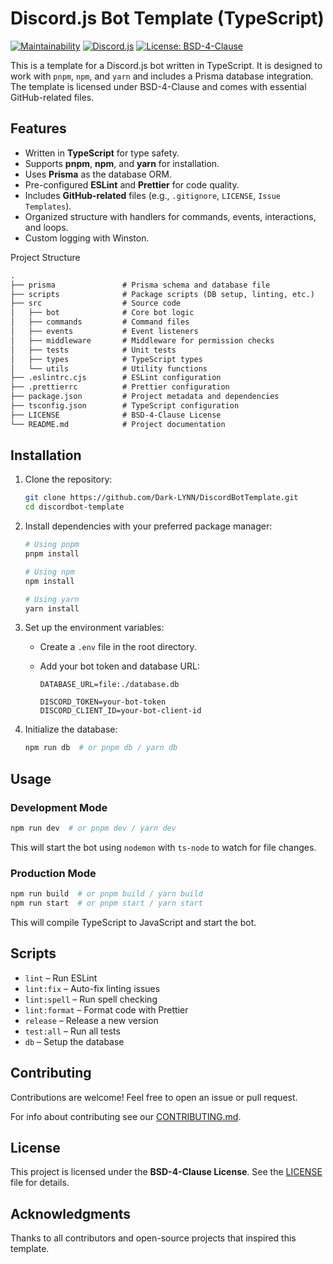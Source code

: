 # Discord.js Bot Template (TypeScript)

[![Maintainability][maintainabilityImage]][maintainabilityURL]
[![Discord.js][discordJSBadge]][discordjsURL]
[![License: BSD-4-Clause][licenseBadge]][licenseURL]

This is a template for a Discord.js bot written in TypeScript.
It is designed to work with `pnpm`, `npm`, and `yarn` and
includes a Prisma database integration.
The template is licensed under BSD-4-Clause and
comes with essential GitHub-related files.

## Features

- Written in **TypeScript** for type safety.
- Supports **pnpm**, **npm**, and **yarn** for installation.
- Uses **Prisma** as the database ORM.
- Pre-configured **ESLint** and **Prettier** for code quality.
- Includes **GitHub-related** files (e.g., `.gitignore`, `LICENSE`, `Issue Templates`).
- Organized structure with handlers for commands, events, interactions, and loops.
- Custom logging with Winston.

Project Structure

```txt
.
├── prisma               # Prisma schema and database file
├── scripts              # Package scripts (DB setup, linting, etc.)
├── src                  # Source code
│   ├── bot              # Core bot logic
│   ├── commands         # Command files
│   ├── events           # Event listeners
│   ├── middleware       # Middleware for permission checks
│   ├── tests            # Unit tests
│   ├── types            # TypeScript types
│   └── utils            # Utility functions
├── .eslintrc.cjs        # ESLint configuration
├── .prettierrc          # Prettier configuration
├── package.json         # Project metadata and dependencies
├── tsconfig.json        # TypeScript configuration
├── LICENSE              # BSD-4-Clause License
└── README.md            # Project documentation
```

## Installation

1. Clone the repository:

   ```bash
   git clone https://github.com/Dark-LYNN/DiscordBotTemplate.git
   cd discordbot-template
   ```

2. Install dependencies with your preferred package manager:

   ```bash
   # Using pnpm
   pnpm install

   # Using npm
   npm install

   # Using yarn
   yarn install
   ```

3. Set up the environment variables:

   - Create a `.env` file in the root directory.
   - Add your bot token and database URL:

     ```env
     DATABASE_URL=file:./database.db

     DISCORD_TOKEN=your-bot-token
     DISCORD_CLIENT_ID=your-bot-client-id
     ```

4. Initialize the database:

   ```bash
   npm run db  # or pnpm db / yarn db
   ```

## Usage

### Development Mode

```bash
npm run dev  # or pnpm dev / yarn dev
```

This will start the bot using `nodemon` with
`ts-node` to watch for file changes.

### Production Mode

```bash
npm run build  # or pnpm build / yarn build
npm run start  # or pnpm start / yarn start
```

This will compile TypeScript to JavaScript and start the bot.

## Scripts

- `lint` – Run ESLint
- `lint:fix` – Auto-fix linting issues
- `lint:spell` – Run spell checking
- `lint:format` – Format code with Prettier
- `release` – Release a new version
- `test:all` – Run all tests
- `db` – Setup the database

## Contributing

Contributions are welcome!
Feel free to open an issue or pull request.

For info about contributing see our [CONTRIBUTING.md](.github/CONTRIBUTING.md).

## License

This project is licensed under the **BSD-4-Clause License**.
See the [LICENSE](./LICENSE) file for details.

## Acknowledgments

Thanks to all contributors and open-source projects that inspired this template.

[maintainabilityImage]: https://qlty.sh/badges/3c84a17d-831c-4f7d-bf04-3b587065f27b/maintainability.svg
[maintainabilityURL]: https://qlty.sh/gh/Dark-LYNN/projects/DiscordBotTemplate
[discordJSBadge]: https://img.shields.io/badge/discord.js-^14.18.0-orange
[discordjsURL]: https://discord.js.org/
[licenseBadge]: https://img.shields.io/badge/license-BSD--4--Clause-blue
[licenseURL]: https://www.tldrlegal.com/license/4-clause-bsd
